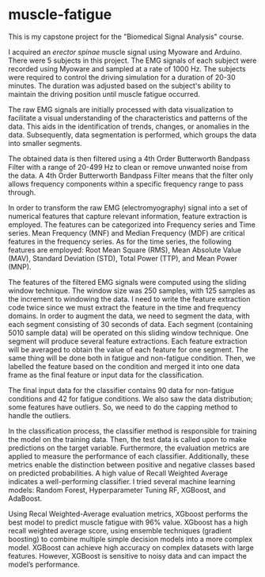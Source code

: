 # muscle-fatigue
This is my capstone project for the "Biomedical Signal Analysis" course.

I acquired an _erector spinae_ muscle signal using Myoware and Arduino. There were 5 subjects in this project. The EMG signals of each subject were recorded using Myoware and sampled at a rate of 1000 Hz. The subjects were required to control the driving simulation for a duration of 20-30 minutes. The duration was adjusted based on the subject's ability to maintain the driving position until muscle fatigue occurred.

The raw EMG signals are initially processed with data visualization to facilitate a visual understanding of the characteristics and patterns of the data. This aids in the identification of trends, changes, or anomalies in the data. Subsequently, data segmentation is performed, which groups the data into smaller segments.

The obtained data is then filtered using a 4th Order Butterworth Bandpass Filter with a range of 20-499 Hz to clean or remove unwanted noise from the data. A 4th Order Butterworth Bandpass Filter means that the filter only allows frequency components within a specific frequency range to pass through.

In order to transform the raw EMG (electromyography) signal into a set of numerical features that capture relevant information, feature extraction is employed. The features can be categorized into Frequency series and Time series. Mean Frequency (MNF) and Median Frequency (MDF) are critical features in the frequency series. As for the time series, the following features are employed: Root Mean Square (RMS), Mean Absolute Value (MAV), Standard Deviation (STD), Total Power (TTP), and Mean Power (MNP).

The features of the filtered EMG signals were computed using the sliding window technique. The window size was 250 samples, with 125 samples as the increment to windowing the data. I need to write the feature extraction code twice since we must extract the feature in the time and frequency domains. In order to augment the data, we need to segment the data, with each segment consisting of 30 seconds of data. Each segment (containing 5010 sample data) will be operated on this sliding window technique. One segment will produce several feature extractions. Each feature extraction will be averaged to obtain the value of each feature for one segment. The same thing will be done both in fatigue and non-fatigue condition. Then, we labelled the feature based on the condition and merged it into one data frame as the final feature or input data for the classification. 

The final input data for the classifier contains 90 data for non-fatigue conditions and 42 for fatigue conditions. We also saw the data distribution; some features have outliers. So, we need to do the capping method to handle the outliers.

In the classification process, the classifier method is responsible for training the model on the training data. Then, the test data is called upon to make predictions on the target variable. Furthermore, the evaluation metrics are applied to measure the performance of each classifier. Additionally, these metrics enable the distinction between positive and negative classes based on predicted probabilities. A high value of Recall Weighted Average indicates a well-performing classifier. I tried several machine learning models: Random Forest, Hyperparameter Tuning RF, XGBoost, and AdaBoost.

Using Recal Weighted-Average evaluation metrics, XGboost performs the best model to predict muscle fatigue with 96% value. XGboost has a high recall weighted average score, using ensemble techniques (gradient boosting) to combine multiple simple decision models into a more complex model. XGBoost can achieve high accuracy on complex datasets with large features. However, XGBoost is sensitive to noisy data and can impact the model’s performance.
